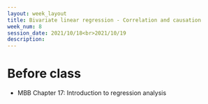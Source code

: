 ```yaml
---
layout: week_layout
title: Bivariate linear regression - Correlation and causation
week_num: 8
session_date: 2021/10/18<br>2021/10/19
description:
---
```


# Before class

- MBB Chapter 17: Introduction to regression analysis